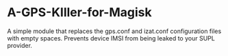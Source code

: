 # A-GPS-KIller-for-Magisk
A simple module that replaces the gps.conf and izat.conf configuration files with empty spaces. Prevents device IMSI from being leaked to your SUPL provider.
